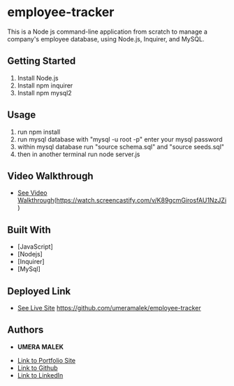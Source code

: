 # employee-tracker
This is a Node js command-line application from scratch to manage a company's employee database, using Node.js, Inquirer, and MySQL.


## Getting Started
1. Install Node.js
2. Install npm inquirer
3. Install npm mysql2

## Usage 
1. run npm install
2. run mysql database with "mysql -u root -p" enter your mysql password 
3. within mysql database run "source schema.sql" and "source seeds.sql"
4. then in another terminal run node server.js

## Video Walkthrough
* [See Video Walkthrough](#)(https://watch.screencastify.com/v/K89gcmGirosfAU1NzJZi)

## Built With

* [JavaScript]
* [Nodejs]
* [Inquirer] 
* [MySql]

## Deployed Link

* [See Live Site](#) https://github.com/umeramalek/employee-tracker




## Authors

* **UMERA MALEK** 

- [Link to Portfolio Site](https://umeramalek.github.io/)
- [Link to Github](https://github.com/umeramalek)
- [Link to LinkedIn](www.linkedin.com/in/umeramalek)
